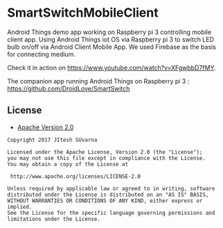 # SmartSwitchMobileClient

Android Things demo app working on Raspberry pi 3 controlling mobile client app.
Using Android Things iot OS via Raspberry pi 3 to switch LED bulb on/off via Android Client Mobile App. We used Firebase as the basis for connecting medium.

Check it in action on https://www.youtube.com/watch?v=XFgwbbD7fMY.
 
The companion app running Android Things on Raspberry pi 3 : https://github.com/DroidLove/SmartSwitch
 
 ## License

* [Apache Version 2.0](http://www.apache.org/licenses/LICENSE-2.0.html)

```
Copyright 2017 JItesh SUvarna

Licensed under the Apache License, Version 2.0 (the "License");
you may not use this file except in compliance with the License.
You may obtain a copy of the License at

 http://www.apache.org/licenses/LICENSE-2.0

Unless required by applicable law or agreed to in writing, software
distributed under the License is distributed on an "AS IS" BASIS,
WITHOUT WARRANTIES OR CONDITIONS OF ANY KIND, either express or implied.
See the License for the specific language governing permissions and
limitations under the License.
